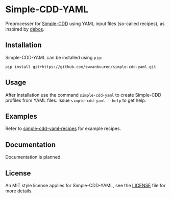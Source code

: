 # Simple-CDD-YAML

Preprocesser for [Simple-CDD](https://salsa.debian.org/debian/simple-cdd) using
YAML input files (so-called recipes), as inspired by
[debos](https://github.com/go-debos/debos).

## Installation

Simple-CDD-YAML can be installed using `pip`:
```
pip install git+https://github.com/swvanbuuren/simple-cdd-yaml.git
```

## Usage

After installation use the command `simple-cdd-yaml` to create Simple-CDD
profiles from YAML files. Issue `simple-cdd-yaml --help` to get help.

## Examples

Refer to
[simple-cdd-yaml-recipes](https://github.com/swvanbuuren/simple-cdd-yaml-recipes)
for example recipes.

## Documentation

Documentation is planned.

## License

An MIT style license applies for Simple-CDD-YAML, see the [LICENSE](LICENSE)
file for more details.
